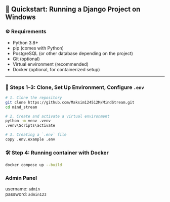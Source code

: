## 🚀 Quickstart: Running a Django Project on Windows

### ⚙️ Requirements

- Python 3.8+
- pip (comes with Python)
- PostgreSQL (or other database depending on the project)
- Git (optional)
- Virtual environment (recommended)
- Docker (optional, for containerized setup)

---

### 🔧 Steps 1–3: Clone, Set Up Environment, Configure `.env`

```bash
# 1. Clone the repository
git clone https://github.com/Maksim124512M/MindStream.git
cd mind_stream

# 2. Create and activate a virtual environment
python -m venv .venv
.venv\Scripts\activate

# 3. Creating a `.env` file
copy .env.example .env
```

### 🛠️ Step 4: Running container with Docker

```bash
docker compose up --build
```

### Admin Panel
username: `admin` <br>
password: `admin123`